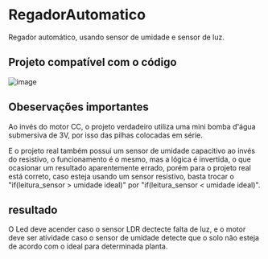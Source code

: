 # RegadorAutomatico
Regador automático, usando sensor de umidade e sensor de luz. 
## Projeto compatível com o código
![image](https://user-images.githubusercontent.com/68482938/232348264-3cbe8431-dca9-4ff2-aa68-23b7fd340951.png)
## Obeservações importantes
Ao invés do motor CC, o projeto verdadeiro utiliza uma mini bomba d'água submersiva de 3V, por isso das pilhas colocadas em série.

E o projeto real também possui um sensor de umidade capacitivo ao invés do resistivo, o funcionamento é o mesmo, mas a lógica é invertida, o que ocasionar um resultado aparentemente errado, porém para o projeto real está correto, caso esteja usando um sensor resistivo, basta trocar o "if(leitura_sensor > umidade ideal)" por "if(leitura_sensor < umidade ideal)".
## resultado
O Led deve acender caso o sensor LDR dectecte falta de luz, e o motor deve ser atividade caso o sensor de umidade detecte que o solo não esteja de acordo com o ideal para determinada planta.
